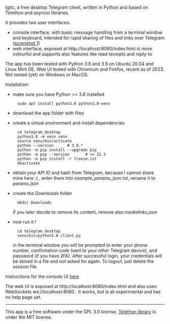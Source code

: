 tgtlc, a free desktop Telegram client,
written in Python and based on Telethon and asyncio libraries.

It provides two user interfaces:
- console interface, with basic message handling from a terminal window and keyboard, intended for rapid sharing of files and links over Telegram ([screnshot 1](screenshots/tgtlc_1-7-0_dialog_screen.png))
- web interface, exposed at http://localhost:8080/index.html is more colourful and supports also features like read receipts and reply-to

The app has been tested with Python 3.8 and 3.9 on Ubuntu 20.04 and Linux Mint DE. Web UI tested with Chromium and Firefox, recent as of 2023. Not tested (yet) on Windows or MacOS.

Installation:
- make sure you have Python >= 3.8 installed

        sudo apt install python3.8 python3.8-venv
  
- download the app folder with files

- create a virtual environment and install dependencies

        cd telegram_desktop
        python3.8 -m venv venv
        source venv/bin/activate
        python --version      # 3.8.*
        python -m pip install --upgrade pip
        python -m pip --version       # >= 22.3
        python -m pip install -r freeze.txt
        deactivate

- obtain your API ID and hash from Telegram, because I cannot share mine here :( ,
  enter them into _example_params_json.txt_, rename it to _params.json_
  
- create the _Downloads_ folder

        mkdir Downloads
        
  if you later decide to remove its content, remove also _medialinks.json_
  
- now run it !

        cd telegram_desktop
        venv/bin/python3.8 client.py
        
  in the terminal window you will be prompted to enter your phone number, confirmation code (sent to your other Telegram device), and password (if you have 2FA). After successful login, your credentials will be stored in a file and not asked for agatn. To logout, just delete the session file.
  
Instructions for the console UI [here](help.txt).

The web UI is exposed at http://localhost:8080/index.html and also uses WebSockets ws://localhost:8080 . 
It works, but is all experimental and has no help page yet.

---------------
This app is a free software under the GPL 3.0 license.
[Telethon library](https://docs.telethon.dev/en/stable/) is under the MIT license.

